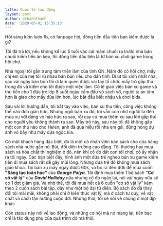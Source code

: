 ```yaml
---
title: Quốc tế lao động
layout: post
author: drbinhthanh
date: '2020-05-01 15:35:13'
---
```


Hồi sáng lượn lượn fb, có fanpage hỏi, đồng tiền đầu tiên bạn kiếm được là gì?  
  
Tôi đã trả lời, nếu không kể lúc 5 tuổi vác cái mâm chuối ra trước nhà bán chuối kiếm tiền ăn kẹo, thì đồng tiền đầu tiên là từ bán xu chơi game trong hội chợ.  
  
Nhà ngoại tôi gần trung tâm triển lãm của tỉnh QN. Năm đó có hội chợ, mấy chị em của mẹ tôi rủ nhau bán bún riêu cho dân tình. Dì út tôi xinh nhất nhà, sau vài ngày bán bún thì dì làm quen được vài tay tổ chức mấy trò gắp thú trong đó và kiếm cho tôi được một việc làm. Có lẽ giao việc bán xu game và thu tiền cho 1 đứa trẻ lớp 8 suốt ngày cắm đầu vô sách vở, người ta an tâm hơn là giao cho mấy đứa lớn hơn, lúc bắt đầu biết nhậu và chơi bida.  
  
Sau vài lời hướng dẫn, tôi bắt tay vào việc, bán xu thu tiền, công việc không thể nào đơn giản hơn. Nhưng ngồi bán xu đó, tôi vẫn còn nhớ người ta đến mua xu với dáng vẻ háo hức ra sao, rồi cay cú mua thêm xu sau khi gắp thú cho người yêu không thành ra sao. Mấy trò này, sau này tôi đã không gắp một con thú nào cho Helen, anh đã quá hiểu rồi nha em gái, đừng hòng dụ anh vô bẫy như mấy đứa ngốc kia.  
  
Có một khách hàng đặc biệt, đó là một cô nhân viên bán sách cho cửa hàng sách nhà nước gần núi Bút, đối diện trường cao đẳng. Tôi thường hay mua sách và hóa chất thí nghiệm ở đó, nên khi cô đó dắt con tới chơi, cô ấy nhận ra tôi ngay. Các bạn biết đấy, hình ảnh một đứa trẻ nghèo bán xu game kiếm tiền đi mua sách rất dễ gây mủi lòng. Nhưng đứa trẻ đó không mua sách giáo khoa. Tôi bán xu mấy ngày được 60k, và bỏ ra đến 40k để mua cuốn **"Sáng tạo toán học"** của ***George Polya***. Tôi định mua thêm 1 bộ sách **"Cơ sở vật lý"** của ***David Halliday*** nữa nhưng cô đó ngăn lại, nói vài ngày nữa sẽ có 1 đợt giảm giá. Và nhờ thế, tôi đã mua hết cả 6 cuốn "cơ sở vật lý" kèm theo 2 cuốn sách bài tập, dày như một bộ đại từ điển. Bộ sách đó đã thay đổi tôi mãi mãi, không phải chỉ ở kiến thức vật lý, mà ở cách tư duy, về vật chất và cách tận hưởng cuộc đời. Nhưng thôi, tôi sẽ nói về chúng ở một dịp khác  
  
Còn status này nói về lao động, và những cơ hội mà nó mang lại, tiền bạc chỉ là tác dụng phụ của quá trình đó mà thôi.